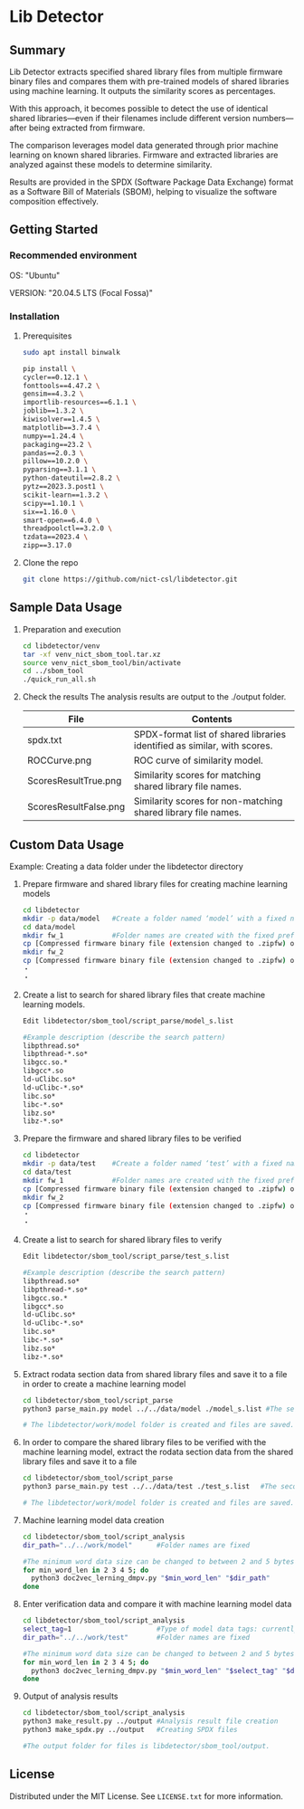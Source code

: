 # Lib Detector

## Summary
Lib Detector extracts specified shared library files from multiple firmware binary files and compares them with pre-trained models of shared libraries using machine learning. It outputs the similarity scores as percentages.

With this approach, it becomes possible to detect the use of identical shared libraries—even if their filenames include different version numbers—after being extracted from firmware.

The comparison leverages model data generated through prior machine learning on known shared libraries. Firmware and extracted libraries are analyzed against these models to determine similarity.

Results are provided in the SPDX (Software Package Data Exchange) format as a Software Bill of Materials (SBOM), helping to visualize the software composition effectively.

## Getting Started
### Recommended environment
OS: "Ubuntu"

VERSION: "20.04.5 LTS (Focal Fossa)"

### Installation
1. Prerequisites
   ```sh
   sudo apt install binwalk
   ```

   ```sh
   pip install \
   cycler==0.12.1 \
   fonttools==4.47.2 \
   gensim==4.3.2 \
   importlib-resources==6.1.1 \
   joblib==1.3.2 \
   kiwisolver==1.4.5 \
   matplotlib==3.7.4 \
   numpy==1.24.4 \
   packaging==23.2 \
   pandas==2.0.3 \
   pillow==10.2.0 \
   pyparsing==3.1.1 \
   python-dateutil==2.8.2 \
   pytz==2023.3.post1 \
   scikit-learn==1.3.2 \
   scipy==1.10.1 \
   six==1.16.0 \
   smart-open==6.4.0 \
   threadpoolctl==3.2.0 \
   tzdata==2023.4 \
   zipp==3.17.0
   ```

2. Clone the repo
   ```sh
   git clone https://github.com/nict-csl/libdetector.git
   ```

## Sample Data Usage
1. Preparation and execution
   ```sh
   cd libdetector/venv
   tar -xf venv_nict_sbom_tool.tar.xz
   source venv_nict_sbom_tool/bin/activate
   cd ../sbom_tool
   ./quick_run_all.sh
   ```
2. Check the results
   The analysis results are output to the ./output folder.

   | File  |  Contents   |
   | -------- | ----------  |
   | spdx.txt | SPDX-format list of shared libraries identified as similar, with scores. |
   | ROCCurve.png | ROC curve of similarity model.  |
   | ScoresResultTrue.png | Similarity scores for matching shared library file names.  |
   | ScoresResultFalse.png | Similarity scores for non-matching shared library file names. |


## Custom Data Usage
Example: Creating a data folder under the libdetector directory
   
1. Prepare firmware and shared library files for creating machine learning models
   ```sh
   cd libdetector
   mkdir -p data/model   #Create a folder named ‘model’ with a fixed name.
   cd data/model
   mkdir fw_1            #Folder names are created with the fixed prefix ‘fw_’.
   cp [Compressed firmware binary file (extension changed to .zipfw) or unzipped firmware binary folder or .so file]　. 
   mkdir fw_2
   cp [Compressed firmware binary file (extension changed to .zipfw) or unzipped firmware binary folder or .so file]　. 
   ・
   ・
   ```

2. Create a list to search for shared library files that create machine learning models.
   ```sh
   Edit libdetector/sbom_tool/script_parse/model_s.list
   
   #Example description (describe the search pattern)　　
   libpthread.so*    
   libpthread-*.so*  
   libgcc.so.*       
   libgcc*.so        
   ld-uClibc.so*     
   ld-uClibc-*.so*   
   libc.so*          
   libc-*.so*        
   libz.so*          
   libz-*.so* 
   ```

3. Prepare the firmware and shared library files to be verified
   ```sh
   cd libdetector
   mkdir -p data/test    #Create a folder named ‘test’ with a fixed name.
   cd data/test
   mkdir fw_1            #Folder names are created with the fixed prefix ‘fw_’.
   cp [Compressed firmware binary file (extension changed to .zipfw) or unzipped firmware binary folder or .so file]　. 
   mkdir fw_2
   cp [Compressed firmware binary file (extension changed to .zipfw) or unzipped firmware binary folder or .so file]　. 
   ・
   ・
   ```

4. Create a list to search for shared library files to verify
   ```sh
   Edit libdetector/sbom_tool/script_parse/test_s.list
   
   #Example description (describe the search pattern)　　
   libpthread.so*    
   libpthread-*.so*  
   libgcc.so.*       
   libgcc*.so        
   ld-uClibc.so*     
   ld-uClibc-*.so*   
   libc.so*          
   libc-*.so*        
   libz.so*          
   libz-*.so* 
   ```

5. Extract rodata section data from shared library files and save it to a file in order to create a machine learning model
   ```sh
   cd libdetector/sbom_tool/script_parse
   python3 parse_main.py model ../../data/model ./model_s.list #The second argument is the folder created in step 1.

   # The libdetector/work/model folder is created and files are saved.
   ```

6. In order to compare the shared library files to be verified with the machine learning model, extract the rodata section data from the shared library files and save it to a file
   ```sh
   cd libdetector/sbom_tool/script_parse
   python3 parse_main.py test ../../data/test ./test_s.list　 #The second argument is the folder created in step 3.

   # The libdetector/work/model folder is created and files are saved.
   ```

7. Machine learning model data creation
   ```sh
   cd libdetector/sbom_tool/script_analysis
   dir_path="../../work/model"      #Folder names are fixed 
   
   #The minimum word data size can be changed to between 2 and 5 bytes for learning.
   for min_word_len in 2 3 4 5; do
     python3 doc2vec_lerning_dmpv.py "$min_word_len" "$dir_path"
   done
   ```

8. Enter verification data and compare it with machine learning model data
   ```sh
   cd libdetector/sbom_tool/script_analysis
   select_tag=1                     #Type of model data tags: currently fixed at 1
   dir_path="../../work/test"       #Folder names are fixed 

   #The minimum word data size can be changed to between 2 and 5 bytes for learning.
   for min_word_len in 2 3 4 5; do
     python3 doc2vec_lerning_dmpv.py "$min_word_len" "$select_tag" "$dir_path" 
   done
   ```

9. Output of analysis results
   ```sh
   cd libdetector/sbom_tool/script_analysis
   python3 make_result.py ../output #Analysis result file creation
   python3 make_spdx.py ../output   #Creating SPDX files

   #The output folder for files is libdetector/sbom_tool/output.
   ```
## License
Distributed under the MIT License. See `LICENSE.txt` for more information.




